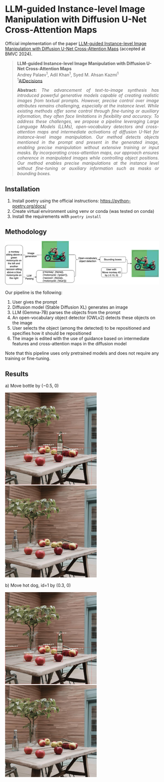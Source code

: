 # LLM-guided Instance-level Image Manipulation with Diffusion U-Net Cross-Attention Maps
Official implementation of the paper [LLM-guided Instance-level Image Manipulation with Diffusion U-Net Cross-Attention Maps](https://openreview.net/forum?id=kkaWj2UwN9) (accepted at BMVC 2024).

> **LLM-guided Instance-level Image Manipulation with Diffusion U-Net Cross-Attention Maps**<br>
> Andrey Palaev<sup>1</sup>, Adil Khan<sup>1</sup>, Syed M. Ahsan Kazmi<sup>1</sup><br>
> <sup>1</sup>[AIDecisions](https://aidecisions.ai)<br>
>
> <p align="justify"><b>Abstract:</b> <i>The advancement of text-to-image synthesis has introduced powerful generative models capable of creating realistic images from textual prompts. However, precise control over image attributes remains challenging, especially at the instance level. While existing methods offer some control through fine-tuning or auxiliary information, they often face limitations in flexibility and accuracy. To address these challenges, we propose a pipeline leveraging Large Language Models (LLMs), open-vocabulary detectors and cross-attention maps and intermediate activations of diffusion U-Net for instance-level image manipulation. Our method detects objects mentioned in the prompt and present in the generated image, enabling precise manipulation without extensive training or input masks. By incorporating cross-attention maps, our approach ensures coherence in manipulated images while controlling object positions. Our method enables precise manipulations at the instance level without fine-tuning or auxiliary information such as masks or bounding boxes.</i></p>

## Installation
1. Install poetry using the official instructions: https://python-poetry.org/docs/
2. Create virtual environment using venv or conda (was tested on conda)
3. Install the requirements with ```poetry install```

## Methodology
![](figs/gai_pipeline.drawio.png)

Our pipeline is the following:
1. User gives the prompt
2. Diffusion model (Stable Diffusion XL) generates an image
3. LLM (Gemma-7B) parses the objects from the prompt
4. An open-vocabulary object detector (OWLv2) detects these objects on the image
5. User selects the object (among the detected) to be repositioned and specifies how it should be repositioned
6. The image is edited with the use of guidance based on intermediate features and cross-attention maps in the diffusion model

Note that this pipeline uses only pretrained models and does not require any training or fine-tuning.

## Results

a) Move bottle by (−0.5, 0)

<img src="figs/bottle_orig.jpg" width="300"/> <img src="figs/bottle_our.jpg" width="300"/> 

b) Move hot dog, id=1 by (0.3, 0)

<img src="figs/bottle_orig.jpg" width="300"/> <img src="figs/bottle_our.jpg" width="300"/> 